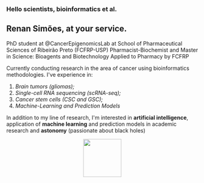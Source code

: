 ### Hello scientists, bioinformatics et al.

## Renan Simões, at your service.

PhD student at @CancerEpigenomicsLab at School of Pharmaceutical Sciences of Ribeirão Preto (FCFRP-USP)
Pharmacist-Biochemist and Master in Science: Bioagents and Biotechnology Applied to Pharmacy by FCFRP

Currently conducting research in the area of cancer using bioinformatics methodologies. I've experience in: <br>
1. *Brain tumors (gliomas);*<br>
2. *Single-cell RNA sequencing (scRNA-seq);*<br>
3. *Cancer stem cells (CSC and GSC);*<br>
4. *Machine-Learning and Prediction Models* 

In addition to my line of research, I'm interested in **artificial intelligence**, application of **machine learning** and prediction models in academic research and **astonomy** (passionate about black holes)

<p align="center">
<i class="devicon-r-plain colored"></i>
<img src="https://cdn.jsdelivr.net/gh/devicons/devicon/icons/r/r-original.svg"
  width="100" 
     height="100"/>
     </p>


